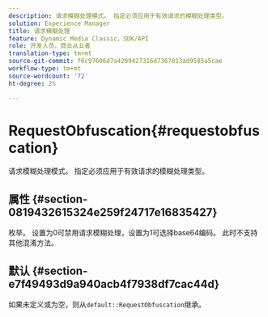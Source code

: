 ```yaml
---
description: 请求模糊处理模式。 指定必须应用于有效请求的模糊处理类型。
solution: Experience Manager
title: 请求模糊处理
feature: Dynamic Media Classic，SDK/API
role: 开发人员，商业从业者
translation-type: tm+mt
source-git-commit: f6c97606d7a4209427316d7367013ad9585a5cae
workflow-type: tm+mt
source-wordcount: '72'
ht-degree: 2%

---
```



# RequestObfuscation{#requestobfuscation}

请求模糊处理模式。 指定必须应用于有效请求的模糊处理类型。

## 属性 {#section-0819432615324e259f24717e16835427}

枚举。 设置为0可禁用请求模糊处理，设置为1可选择base64编码。 此时不支持其他混淆方法。

## 默认 {#section-e7f49493d9a940acb4f7938df7cac44d}

如果未定义或为空，则从`default::RequestObfuscation`继承。
